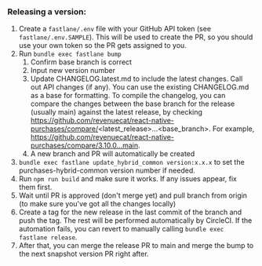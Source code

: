 ### Releasing a version:

1. Create a `fastlane/.env` file with your GitHub API token (see `fastlane/.env.SAMPLE`). This will be used to create the PR, so you should use your own token so the PR gets assigned to you.
1. Run `bundle exec fastlane bump`
    1. Confirm base branch is correct
    2. Input new version number
    3. Update CHANGELOG.latest.md to include the latest changes. Call out API changes (if any). You can use the existing CHANGELOG.md as a base for formatting. To compile the changelog, you can compare the changes between the base branch for the release (usually main) against the latest release, by checking https://github.com/revenuecat/react-native-purchases/compare/<latest_release>...<base_branch>. For example, https://github.com/revenuecat/react-native-purchases/compare/3.10.0...main.
    4. A new branch and PR will automatically be created
1. `bundle exec fastlane update_hybrid_common version:x.x.x` to set the purchases-hybrid-common version number if needed.
1. Run `npm run build` and make sure it works. If any issues appear, fix them first.
1. Wait until PR is approved (don't merge yet) and pull branch from origin (to make sure you've got all the changes locally)
1. Create a tag for the new release in the last commit of the branch and push the tag. The rest will be performed automatically by CircleCI. If the automation fails, you can revert to manually calling `bundle exec fastlane release`.
1. After that, you can merge the release PR to main and merge the bump to the next snapshot version PR right after.
